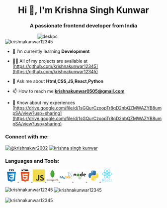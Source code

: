 <h1 align="center">Hi 👋, I'm Krishna Singh Kunwar</h1>
<h3 align="center">A passionate frontend developer from India</h3>
<img align="right" width="400" src="https://media.tenor.com/NOYF3f82b_gAAAAM/programmer.gif" alt="deskpc">

<p align="left"> <img src="https://komarev.com/ghpvc/?username=krishnakunwar12345&label=Profile%20views&color=0e75b6&style=flat" alt="krishnakunwar12345" /> </p>

- 🌱 I’m currently learning **Development**

- 👨‍💻 All of my projects are available at [https://github.com/krishnakunwar12345](https://github.com/krishnakunwar12345)

- 💬 Ask me about **Html,CSS,JS,React,Python**

- 📫 How to reach me **krishnakunwar0505@gmail.com**

- 📄 Know about my experiences [https://drive.google.com/file/d/1sGQurCzoopTr8qD2nbQZMWAZYB8umpSA/view?usp=sharing](https://drive.google.com/file/d/1sGQurCzoopTr8qD2nbQZMWAZYB8umpSA/view?usp=sharing)

<h3 align="left">Connect with me:</h3>
<p align="left">
<a href="https://twitter.com/@krishnakwr2002" target="blank"><img align="center" src="https://raw.githubusercontent.com/rahuldkjain/github-profile-readme-generator/master/src/images/icons/Social/twitter.svg" alt="@krishnakwr2002" height="30" width="40" /></a>
<a href="https://linkedin.com/in/krishna singh kunwar" target="blank"><img align="center" src="https://raw.githubusercontent.com/rahuldkjain/github-profile-readme-generator/master/src/images/icons/Social/linked-in-alt.svg" alt="krishna singh kunwar" height="30" width="40" /></a>
</p>

<h3 align="left">Languages and Tools:</h3>
<p align="left"> <a href="https://www.w3schools.com/css/" target="_blank" rel="noreferrer"> <img src="https://raw.githubusercontent.com/devicons/devicon/master/icons/css3/css3-original-wordmark.svg" alt="css3" width="40" height="40"/> </a> <a href="https://www.w3.org/html/" target="_blank" rel="noreferrer"> <img src="https://raw.githubusercontent.com/devicons/devicon/master/icons/html5/html5-original-wordmark.svg" alt="html5" width="40" height="40"/> </a> <a href="https://developer.mozilla.org/en-US/docs/Web/JavaScript" target="_blank" rel="noreferrer"> <img src="https://raw.githubusercontent.com/devicons/devicon/master/icons/javascript/javascript-original.svg" alt="javascript" width="40" height="40"/> </a> <a href="https://www.mongodb.com/" target="_blank" rel="noreferrer"> <img src="https://raw.githubusercontent.com/devicons/devicon/master/icons/mongodb/mongodb-original-wordmark.svg" alt="mongodb" width="40" height="40"/> </a> <a href="https://www.mysql.com/" target="_blank" rel="noreferrer"> <img src="https://raw.githubusercontent.com/devicons/devicon/master/icons/mysql/mysql-original-wordmark.svg" alt="mysql" width="40" height="40"/> </a> <a href="https://nodejs.org" target="_blank" rel="noreferrer"> <img src="https://raw.githubusercontent.com/devicons/devicon/master/icons/nodejs/nodejs-original-wordmark.svg" alt="nodejs" width="40" height="40"/> </a> <a href="https://www.python.org" target="_blank" rel="noreferrer"> <img src="https://raw.githubusercontent.com/devicons/devicon/master/icons/python/python-original.svg" alt="python" width="40" height="40"/> </a> <a href="https://reactjs.org/" target="_blank" rel="noreferrer"> <img src="https://raw.githubusercontent.com/devicons/devicon/master/icons/react/react-original-wordmark.svg" alt="react" width="40" height="40"/> </a> </p>

<p><img align="left" src="https://github-readme-stats.vercel.app/api/top-langs?username=krishnakunwar12345&show_icons=true&locale=en&layout=compact" alt="krishnakunwar12345" /></p>

<p>&nbsp;<img align="center" src="https://github-readme-stats.vercel.app/api?username=krishnakunwar12345&show_icons=true&locale=en" alt="krishnakunwar12345" /></p>

<p><img align="center" src="https://github-readme-streak-stats.herokuapp.com/?user=krishnakunwar12345&" alt="krishnakunwar12345" /></p>
